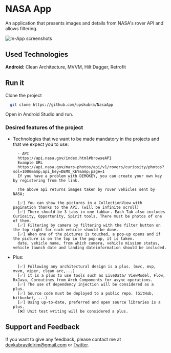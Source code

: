
# NASA App

An application that presents images and details from NASA's rover API and allows filtering.

![In-App screenshots](https://www.linkpicture.com/q/nasaapp_ill.png)

  
## Used Technologies

**Android:** Clean Architecture, MVVM, Hilt Dagger, Retrofit

  ## Run it

Clone the project

```bash
  git clone https://github.com/upskubra/NasaApp
```

Open in Android Studio and run.

### Desired features of the project

- Technologies that we want to be made mandatory in the projects and that we expect you to use:

        - API 
        https://api.nasa.gov/index.html#browseAPI
        Example URL
        https://api.nasa.gov/mars-photos/api/v1/rovers/curiosity/photos?sol=1000&amp;api_key=DEMO_KEY&amp;page=1
        If you have a problem with DEMOKEY, you can create your own key by registering from the link.
        
        The above api returns images taken by rover vehicles sent by NASA;
        
        [✅] You can show the pictures in a CollectionView with pagination thanks to the API. (will be infinite scroll)
        [✅] There should be 3 tabs in one tabbar. Each Tab also includes Curiosity, Opportunity, Spirit tools. There must be photos of one of them.
        [✅] Filtering by camera by filtering with the filter button on the top right for each vehicle should be done.
        [✅] When one of the pictures is touched, a pop-up opens and if the picture is on the top in the pop-up, it is taken. 
        date, vehicle name, from which camera, vehicle mission status, vehicle launch date and landing dateinformation should be included.
        

- Plus:
        
        [✅] Following any architectural design is a plus. (mvc, mvp, mvvm, viper, clean arc,...)
        [✅] It is a plus to use tools such as LiveData/ ViewModel, Flow, RxJava, Coroutines from Arch Components for async operations.
        [✅] The use of dependency injection will be considered as a plus.
        [✅] Source code must be deployed to a public repo. (GitHub, bitbucket, ...)
        [✅] Using up-to-date, preferred and open source libraries is a plus.
        [❌] Unit test writing will be considered a plus.
## Support and Feedback

If you want to give any feedback, please contact me at devkubrayildirim@gmail.com or [Twitter](https://twitter.com/Kubradev).
